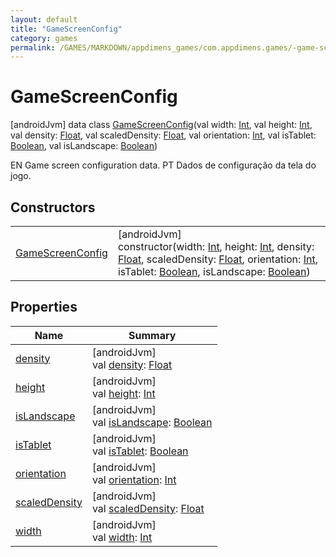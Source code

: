 ```yaml
---
layout: default
title: "GameScreenConfig"
category: games
permalink: /GAMES/MARKDOWN/appdimens_games/com.appdimens.games/-game-screen-config/index.html
---
```


# GameScreenConfig

[androidJvm]
data class [GameScreenConfig](README.md)(val width: [Int](https://kotlinlang.org/api/core/kotlin-stdlib/kotlin/-int/index.html), val height: [Int](https://kotlinlang.org/api/core/kotlin-stdlib/kotlin/-int/index.html), val density: [Float](https://kotlinlang.org/api/core/kotlin-stdlib/kotlin/-float/index.html), val scaledDensity: [Float](https://kotlinlang.org/api/core/kotlin-stdlib/kotlin/-float/index.html), val orientation: [Int](https://kotlinlang.org/api/core/kotlin-stdlib/kotlin/-int/index.html), val isTablet: [Boolean](https://kotlinlang.org/api/core/kotlin-stdlib/kotlin/-boolean/index.html), val isLandscape: [Boolean](https://kotlinlang.org/api/core/kotlin-stdlib/kotlin/-boolean/index.html))

EN Game screen configuration data. PT Dados de configuração da tela do jogo.

## Constructors

| | |
|---|---|
| [GameScreenConfig](-game-screen-config.md) | [androidJvm]<br>constructor(width: [Int](https://kotlinlang.org/api/core/kotlin-stdlib/kotlin/-int/index.html), height: [Int](https://kotlinlang.org/api/core/kotlin-stdlib/kotlin/-int/index.html), density: [Float](https://kotlinlang.org/api/core/kotlin-stdlib/kotlin/-float/index.html), scaledDensity: [Float](https://kotlinlang.org/api/core/kotlin-stdlib/kotlin/-float/index.html), orientation: [Int](https://kotlinlang.org/api/core/kotlin-stdlib/kotlin/-int/index.html), isTablet: [Boolean](https://kotlinlang.org/api/core/kotlin-stdlib/kotlin/-boolean/index.html), isLandscape: [Boolean](https://kotlinlang.org/api/core/kotlin-stdlib/kotlin/-boolean/index.html)) |

## Properties

| Name | Summary |
|---|---|
| [density](density.md) | [androidJvm]<br>val [density](density.md): [Float](https://kotlinlang.org/api/core/kotlin-stdlib/kotlin/-float/index.html) |
| [height](height.md) | [androidJvm]<br>val [height](height.md): [Int](https://kotlinlang.org/api/core/kotlin-stdlib/kotlin/-int/index.html) |
| [isLandscape](is-landscape.md) | [androidJvm]<br>val [isLandscape](is-landscape.md): [Boolean](https://kotlinlang.org/api/core/kotlin-stdlib/kotlin/-boolean/index.html) |
| [isTablet](is-tablet.md) | [androidJvm]<br>val [isTablet](is-tablet.md): [Boolean](https://kotlinlang.org/api/core/kotlin-stdlib/kotlin/-boolean/index.html) |
| [orientation](orientation.md) | [androidJvm]<br>val [orientation](orientation.md): [Int](https://kotlinlang.org/api/core/kotlin-stdlib/kotlin/-int/index.html) |
| [scaledDensity](scaled-density.md) | [androidJvm]<br>val [scaledDensity](scaled-density.md): [Float](https://kotlinlang.org/api/core/kotlin-stdlib/kotlin/-float/index.html) |
| [width](width.md) | [androidJvm]<br>val [width](width.md): [Int](https://kotlinlang.org/api/core/kotlin-stdlib/kotlin/-int/index.html) |